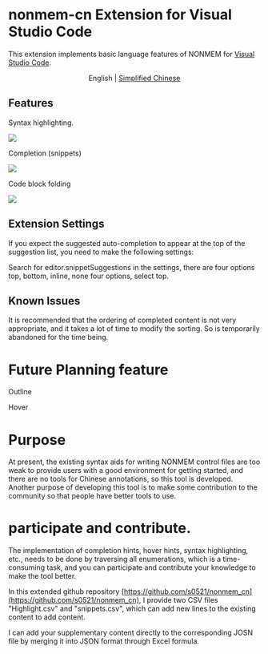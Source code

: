 # nonmem-cn Extension for Visual Studio Code

This extension implements basic language features of NONMEM for [Visual Studio Code](https://code.visualstudio.com/).

<p align="center">
  <span>English</span> | 
  <a href="./README.chs.md">Simplified Chinese</a>
</p>

## Features

Syntax highlighting.

![](https://github.com/s0521/nonmem_cn/blob/master/Highlight.png)

Completion (snippets)

![](https://github.com/s0521/nonmem_cn/blob/master/snippets.gif)

Code block folding

![](https://github.com/s0521/nonmem_cn/blob/master/Folding.gif)

## Extension Settings

If you expect the suggested auto-completion to appear at the top of the suggestion list, you need to make the following settings:

Search for editor.snippetSuggestions in the settings, there are four options top, bottom, inline, none four options, select top.

## Known Issues

It is recommended that the ordering of completed content is not very appropriate, and it takes a lot of time to modify the sorting. So is temporarily abandoned for the time being.

# Future Planning feature

Outline

Hover

# Purpose

At present, the existing syntax aids for writing NONMEM control files are too weak to provide users with a good environment for getting started, and there are no tools for Chinese annotations, so this tool is developed. Another purpose of developing this tool is to make some contribution to the community so that people have better tools to use.

# participate and contribute.

The implementation of completion hints, hover hints, syntax highlighting, etc., needs to be done by traversing all enumerations, which is a time-consuming task, and you can participate and contribute your knowledge to make the tool better.

In this extended github repository [https://github.com/s0521/nonmem_cn](https://github.com/s0521/nonmem_cn), I provide two CSV files "Highlight.csv" and "snippets.csv", which can add new lines to the existing content to add content.

I can add your supplementary content directly to the corresponding JOSN file by merging it into JSON format through Excel formula.
